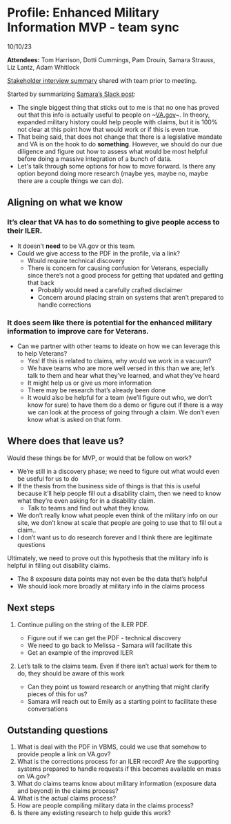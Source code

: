 # Profile: Enhanced Military Information MVP - team sync
10/10/23

**Attendees:** Tom Harrison, Dotti Cummings, Pam Drouin, Samara Strauss, Liz Lantz, Adam Whitlock

[Stakeholder interview summary](https://github.com/department-of-veterans-affairs/va.gov-team/blob/master/products/identity-personalization/profile/military-information/discovery-and-research/2023-09-enhanced-military-info-mvp/stakeholder-interviews/stakeholder-interview-summary.md) shared with team prior to meeting.

Started by summarizing [Samara’s Slack post](https://dsva.slack.com/archives/C909ZG2BB/p1696949857840889?thread_ts=1696942020.428599&cid=C909ZG2BB):
* The single biggest thing that sticks out to me is that no one has proved out that this info is actually useful to people on ~[VA.gov](http://va.gov/)~. In theory, expanded military history could help people with claims, but it is 100% not clear at this point how that would work or if this is even true.
* That being said, that does not change that there is a legislative mandate and VA is on the hook to do **something**. However, we should do our due diligence and figure out how to assess what would be most helpful before doing a massive integration of a bunch of data.
* Let's talk through some options for how to move forward. Is there any option beyond doing more research (maybe yes, maybe no, maybe there are a couple things we can do).

## Aligning on what we know
### It’s clear that VA has to do something to give people access to their ILER.
- It doesn’t **need** to be VA.gov or this team.  
- Could we give access to the PDF in the profile, via a link?
  - Would require technical discovery
  - There is concern for causing confusion for Veterans, especially since there’s not a good process for getting that updated and getting that back
    - Probably would need a carefully crafted disclaimer
    - Concern around placing strain on systems that aren’t prepared to handle corrections

### It does seem like there is potential for the enhanced military information to improve care for Veterans. 
- Can we partner with other teams to ideate on how we can leverage this to help Veterans?
  - Yes! If this is related to claims, why would we work in a vacuum?
  - We have teams who are more well versed in this than we are; let’s talk to them and hear what they’ve learned, and what they’ve heard
  - It might help us or give us more information
  - There may be research that’s already been done
  - It would also be helpful for a team (we’ll figure out who, we don’t know for sure) to have them do a demo or figure out if there is a way we can look at the process of going through a claim. We don’t even know what is asked on that form.

## Where does that leave us?
Would these things be for MVP, or would that be follow on work?
- We’re still in a discovery phase; we need to figure out what would even be useful for us to do
- If the thesis from the business side of things is that this is useful because it’ll help people fill out a disability claim, then we need to know what they’re even asking for in a disability claim.  
  - Talk to teams and find out what they know.
- We don’t really know what people even think of the military info on our site, we don’t know at scale that people are going to use that to fill out a claim..
- I don’t want us to do research forever and I think there are legitimate questions 

Ultimately, we need to prove out this hypothesis that the military info is helpful in filling out disability claims.
- The 8 exposure data points may not even be the data that’s helpful
- We should look more broadly at military info in the claims process

## Next steps
1. Continue pulling on the string of the ILER PDF. 
   - Figure out if we can get the PDF - technical discovery
   - We need to go back to Melissa - Samara will facilitate this
   - Get an example of the improved ILER

2. Let’s talk to the claims team. Even if there isn’t actual work for them to do, they should be aware of this work
   - Can they point us toward research or anything that might clarify pieces of this for us?
   - Samara will reach out to Emily as a starting point to facilitate these conversations

## Outstanding questions
1. What is deal with the PDF in VBMS, could we use that somehow to provide people a link on VA.gov?
2. What is the corrections process for an ILER record? Are the supporting systems prepared to handle requests if this becomes available en mass on VA.gov?
3. What do claims teams know about military information (exposure data and beyond) in the claims process?
4. What is the actual claims process?
5. How are people compiling military data in the claims process?
6. Is there any existing research to help guide this work?

